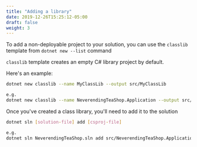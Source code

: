 ```yaml
---
title: "Adding a library"
date: 2019-12-26T15:25:12-05:00
draft: false
weight: 3
---
```


To add a non-deployable project to your solution, you can use the `classlib`
template from `dotnet new --list` command

`classlib` template creates an empty C# library project by default.

Here's an example:

```bash
dotnet new classlib --name MyClassLib --output src/MyClassLib

e.g.
dotnet new classlib --name NeverendingTeaShop.Application --output src/NeverendingTeaShop.Application
```

Once you've created a class library, you'll need to add it to the solution

```bash
dotnet sln [solution-file] add [csproj-file]

e.g.
dotnet sln NeverendingTeaShop.sln add src/NeverendingTeaShop.Application/NeverendingTeaShop.Application.csproj
```
